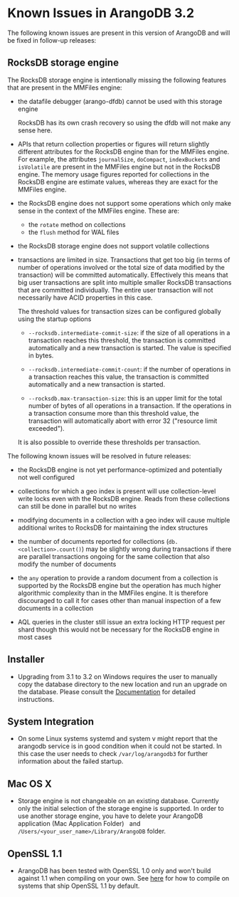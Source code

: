 Known Issues in ArangoDB 3.2
============================

The following known issues are present in this version of ArangoDB and will be fixed
in follow-up releases:

RocksDB storage engine
----------------------

The RocksDB storage engine is intentionally missing the following features that 
are present in the MMFiles engine:

* the datafile debugger (arango-dfdb) cannot be used with this storage engine

  RocksDB has its own crash recovery so using the dfdb will not make any sense here.

* APIs that return collection properties or figures will return slightly different
  attributes for the RocksDB engine than for the MMFiles engine. For example, the
  attributes `journalSize`, `doCompact`, `indexBuckets` and `isVolatile` are present
  in the MMFiles engine but not in the RocksDB engine. The memory usage figures reported 
  for collections in the RocksDB engine are estimate values, whereas they are
  exact for the MMFiles engine.

* the RocksDB engine does not support some operations which only make sense in the
  context of the MMFiles engine. These are:

  - the `rotate` method on collections
  - the `flush` method for WAL files

* the RocksDB storage engine does not support volatile collections

* transactions are limited in size. Transactions that get too big (in terms of
  number of operations involved or the total size of data modified by the transaction)
  will be committed automatically. Effectively this means that big user transactions
  are split into multiple smaller RocksDB transactions that are committed individually.
  The entire user transaction will not necessarily have ACID properties in this case.

  The threshold values for transaction sizes can be configured globally using the
  startup options

  * `--rocksdb.intermediate-commit-size`: if the size of all operations in a transaction 
    reaches this threshold, the transaction is committed automatically and a new transaction
    is started. The value is specified in bytes.

  * `--rocksdb.intermediate-commit-count`: if the number of operations in a transaction 
    reaches this value, the transaction is committed automatically and a new transaction
    is started.

  * `--rocksdb.max-transaction-size`: this is an upper limit for the total number of bytes
    of all operations in a transaction. If the operations in a transaction consume more
    than this threshold value, the transaction will automatically abort with error 32
    ("resource limit exceeded").

  It is also possible to override these thresholds per transaction.

The following known issues will be resolved in future releases:

* the RocksDB engine is not yet performance-optimized and potentially not well configured

* collections for which a geo index is present will use collection-level write locks 
  even with the RocksDB engine. Reads from these collections can still be done in parallel 
  but no writes

* modifying documents in a collection with a geo index will cause multiple additional 
  writes to RocksDB for maintaining the index structures

* the number of documents reported for collections (`db.<collection>.count()`) may be
  slightly wrong during transactions if there are parallel transactions ongoing for the
  same collection that also modify the number of documents

* the `any` operation to provide a random document from a collection is supported
  by the RocksDB engine but the operation has much higher algorithmic complexity than 
  in the MMFiles engine. It is therefore discouraged to call it for cases other than manual
  inspection of a few documents in a collection

* AQL queries in the cluster still issue an extra locking HTTP request per shard though
  this would not be necessary for the RocksDB engine in most cases

Installer
---------

* Upgrading from 3.1 to 3.2 on Windows requires the user to manually copy the database directory
  to the new location and run an upgrade on the database. Please consult the
  [Documentation](../Installation/Windows.md)
  for detailed instructions.

System Integration
------------------

* On some Linux systems systemd and system v might report that the arangodb
  service is in good condition when it could not be started. In this case the
  user needs to check `/var/log/arangodb3` for further information about the
  failed startup.

Mac OS X
--------

 * Storage engine is not changeable on an existing database. Currently only the initial selection of the storage engine is supported.
   In order to use another storage engine, you have to delete your ArangoDB application (Mac Application Folder)
   and `/Users/<your_user_name>/Library/ArangoDB` folder.

OpenSSL 1.1
-----------

 * ArangoDB has been tested with OpenSSL 1.0 only and won't build against 1.1 when compiling on your own. See [here](../../Cookbook/Compiling/OpenSSL.html)
   for how to compile on systems that ship OpenSSL 1.1 by default.
